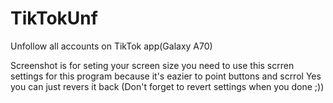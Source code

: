 # TikTokUnf
Unfollow all accounts on TikTok app(Galaxy A70)

Screenshot is for seting your screen size 
you need to use this scrren settings for this program 
because it's eazier to point buttons and scrrol
Yes you can just revers it back
(Don't forget to revert settings when you done ;))
